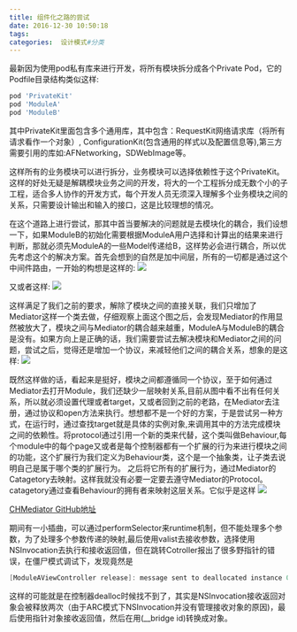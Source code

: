 ```yaml
---
title: 组件化之路的尝试
date: 2016-12-30 10:50:18
tags:
categories:  设计模式#分类
---
```

最新因为使用pod私有库来进行开发，将所有模块拆分成各个Private Pod，它的Podfile目录结构类似这样:

``` bash
pod 'PrivateKit'
pod 'ModuleA'
pod 'ModuleB'

```
其中PrivateKit里面包含多个通用库，其中包含：RequestKit网络请求库（将所有请求看作一个对象）,
ConfigurationKit(包含通用的样式以及配置信息等),第三方需要引用的库如:AFNetworking，SDWebImage等。

这样所有的业务模块可以进行拆分，业务模块可以选择依赖性于这个PrivateKit。这样的好处无疑是解耦模块业务之间的开发，将大的一个工程拆分成无数个小的子工程，适合多人协作的开发方式，每个开发人员无须深入理解多个业务模块之间的关系，只需要设计输出和输入的接口，这是比较理想的情况。

在这个道路上进行尝试，那其中首当要解决的问题就是去模块化的耦合，我们设想一下，如果ModuleB的初始化需要根据ModuleA用户选择和计算出的结果来进行判断，那就必须先ModuleA的一些Model传递给B，这样势必会进行耦合，所以优先考虑这个的解决方案。首先会想到的自然是加中间层，所有的一切都是通过这个中间件路由，一开始的构想是这样的:
<img src="/img/Mediator1.jpeg">

又或者这样:
<img src="/img/Mediator2.jpeg">

这样满足了我们之前的要求，解除了模块之间的直接关联，我们只增加了Mediator这样一个类去做，仔细观察上面这个图之后，会发现Mediator的作用显然被放大了，模块之间与Mediator的耦合越来越重，ModuleA与ModuleB的耦合是没有。如果方向上是正确的话，我们需要尝试去解决模块和Mediator之间的问题，尝试之后，觉得还是增加一个协议，来减轻他们之间的耦合关系，想象的是这样:
<img src="/img/Mediator3.jpeg">

既然这样做的话，看起来是挺好，模块之间都遵循同一个协议，至于如何通过Mediator去打开Module，我们还缺少一层映射关系,目前从图中看不出有任何关系，所以就必须设置代理或者target，又或者回到之前的老路，在Mediator去注册，通过协议和open方法来执行。想想都不是一个好的方案，于是尝试另一种方式，在运行时，通过查找target就是具体的实例对象,来调用其中的方法完成模块之间的依赖性。将protocol通过引用一个新的类来代替，这个类叫做Behaviour,每个module中的每个page又或者是每个控制器都有一个扩展的行为来进行模块之间的功能，这个扩展行为我们定义为Behaviour类，这个是一个抽象类，让子类去说明自己是属于哪个类的扩展行为。
之后将它所有的扩展行为，通过Mediator的Catagetory去映射。这样我就没有必要一定要去遵守Mediator的Protocol。catagetory通过查看Behaviour的拥有者来映射这层关系。它似乎是这样
<img src="/img/Mediator4.jpg">

[CHMediator GitHub地址](https://github.com/chausson/CHMediatorDemo)

期间有一小插曲，可以通过performSelector来runtime机制，但不能处理多个参数，为了处理多个参数传递的映射,最后使用valist去接收参数，选择使用NSInvocation去执行和接收返回值，但在跳转Cotroller报出了很多野指针的错误，在僵尸模式调试下，发现竟然是
``` objective-c
[ModuleAViewController release]: message sent to deallocated instance 0x7fbb67312410
```

这样的可能就是在控制器dealloc时候找不到了，其实是NSInvocation接收返回对象会被释放两次（由于ARC模式下NSInvocation并没有管理接收对象的原因)，最后使用指针对象接收返回值，然后在用(__bridge id)转换成对象。  

